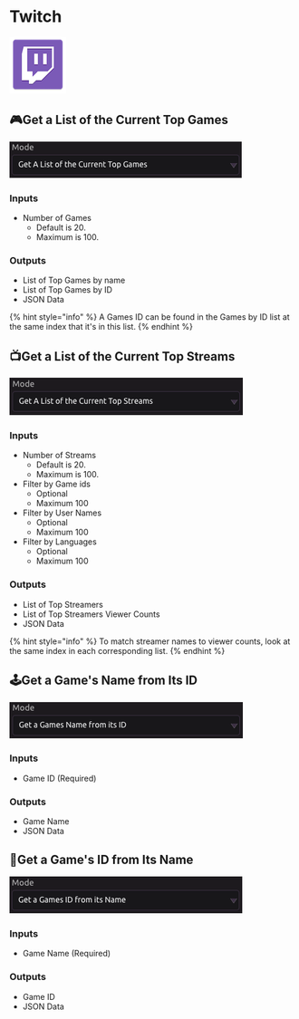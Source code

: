 # Twitch

![Work with Twitch data.](../../.gitbook/assets/twitch.png)

## 🎮Get a List of the Current Top Games

![](../../.gitbook/assets/screen-shot-2019-07-16-at-5.56.37-pm.png)

### Inputs

* Number of Games
  * Default is 20.
  * Maximum is 100.

### Outputs

* List of Top Games by name
* List of Top Games by ID
* JSON Data

{% hint style="info" %}
A Games ID can be found in the Games by ID list at the same index that it's in this list.
{% endhint %}

## 📺Get a List of the Current Top Streams

![](../../.gitbook/assets/screen-shot-2019-07-16-at-5.57.10-pm.png)

### Inputs

* Number of Streams
  * Default is 20.
  * Maximum is 100.
* Filter by Game ids
  * Optional
  * Maximum 100
* Filter by User Names
  * Optional
  * Maximum 100
* Filter by Languages
  * Optional
  * Maximum 100

### Outputs

* List of Top Streamers
* List of Top Streamers Viewer Counts
* JSON Data

{% hint style="info" %}
To match streamer names to viewer counts, look at the same index in each corresponding list.
{% endhint %}

## 🕹Get a Game's Name from Its ID

![](../../.gitbook/assets/screen-shot-2019-07-16-at-5.57.24-pm.png)

### Inputs

* Game ID \(Required\)

### Outputs

* Game Name
* JSON Data

## 🤖Get a Game's ID from Its Name

![](../../.gitbook/assets/screen-shot-2019-07-16-at-5.57.38-pm.png)

### Inputs

* Game Name \(Required\)

### Outputs

* Game ID
* JSON Data

